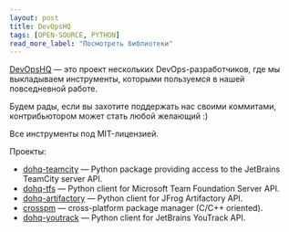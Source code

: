 ```yaml
---
layout: post
title: DevOpsHQ
tags: [OPEN-SOURCE, PYTHON]
read_more_label: "Посмотреть библиотеки"
---
```


[DevOpsHQ](https://devopshq.github.io) — это проект нескольких DevOps-разработчиков, где мы выкладываем инструменты, которыми пользуемся в нашей повседневной работе.

Будем рады, если вы захотите поддержать нас своими коммитами,  контрибьютором может стать любой желающий :)

Все инструменты под MIT-лицензией.

<!--more-->

Проекты:
* [dohq-teamcity](https://devopshq.github.io/teamcity) — Python package providing access to the JetBrains TeamCity server API.
* [dohq-tfs](https://devopshq.github.io/tfs/) — Python client for Microsoft Team Foundation Server API.
* [dohq-artifactory](https://devopshq.github.io/artifactory/) — Python client for JFrog Artifactory API.
* [crosspm](http://devopshq.github.io/crosspm/) — cross-platform package manager (C/C++ oriented).
* [dohq-youtrack](https://devopshq.github.io/youtrack/) — Python client for JetBrains YouTrack API.
